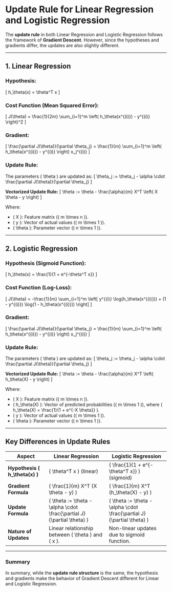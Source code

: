 # **Update Rule for Linear Regression and Logistic Regression**

The **update rule** in both Linear Regression and Logistic Regression follows the framework of **Gradient Descent**. However, since the hypotheses and gradients differ, the updates are also slightly different.

---

## **1. Linear Regression**

### **Hypothesis:**
\[
h_\theta(x) = \theta^T x
\]

### **Cost Function (Mean Squared Error):**
\[
J(\theta) = \frac{1}{2m} \sum_{i=1}^m \left( h_\theta(x^{(i)}) - y^{(i)} \right)^2
\]

### **Gradient:**
\[
\frac{\partial J(\theta)}{\partial \theta_j} = \frac{1}{m} \sum_{i=1}^m \left( h_\theta(x^{(i)}) - y^{(i)} \right) x_j^{(i)}
\]

### **Update Rule:**
The parameters \( \theta \) are updated as:
\[
\theta_j := \theta_j - \alpha \cdot \frac{\partial J(\theta)}{\partial \theta_j}
\]

**Vectorized Update Rule:**
\[
\theta := \theta - \frac{\alpha}{m} X^T \left( X \theta - y \right)
\]

Where:
- \( X \): Feature matrix (\( m \times n \)).
- \( y \): Vector of actual values (\( m \times 1 \)).
- \( \theta \): Parameter vector (\( n \times 1 \)).

---

## **2. Logistic Regression**

### **Hypothesis (Sigmoid Function):**
\[
h_\theta(x) = \frac{1}{1 + e^{-\theta^T x}}
\]

### **Cost Function (Log-Loss):**
\[
J(\theta) = -\frac{1}{m} \sum_{i=1}^m \left[ y^{(i)} \log(h_\theta(x^{(i)})) + (1 - y^{(i)}) \log(1 - h_\theta(x^{(i)})) \right]
\]

### **Gradient:**
\[
\frac{\partial J(\theta)}{\partial \theta_j} = \frac{1}{m} \sum_{i=1}^m \left( h_\theta(x^{(i)}) - y^{(i)} \right) x_j^{(i)}
\]

### **Update Rule:**
The parameters \( \theta \) are updated as:
\[
\theta_j := \theta_j - \alpha \cdot \frac{\partial J(\theta)}{\partial \theta_j}
\]

**Vectorized Update Rule:**
\[
\theta := \theta - \frac{\alpha}{m} X^T \left( h_\theta(X) - y \right)
\]

Where:
- \( X \): Feature matrix (\( m \times n \)).
- \( h_\theta(X) \): Vector of predicted probabilities (\( m \times 1 \)), where \( h_\theta(X) = \frac{1}{1 + e^{-X \theta}} \).
- \( y \): Vector of actual values (\( m \times 1 \)).
- \( \theta \): Parameter vector (\( n \times 1 \)).

---

## **Key Differences in Update Rules**

| **Aspect**                | **Linear Regression**                                     | **Logistic Regression**                                 |
|---------------------------|----------------------------------------------------------|-------------------------------------------------------|
| **Hypothesis \( h_\theta(x) \)** | \( \theta^T x \) (linear)                             | \( \frac{1}{1 + e^{-\theta^T x}} \) (sigmoid)          |
| **Gradient Formula**      | \( \frac{1}{m} X^T (X \theta - y) \)                     | \( \frac{1}{m} X^T (h_\theta(X) - y) \)               |
| **Update Formula**        | \( \theta := \theta - \alpha \cdot \frac{\partial J}{\partial \theta} \) | \( \theta := \theta - \alpha \cdot \frac{\partial J}{\partial \theta} \) |
| **Nature of Updates**     | Linear relationship between \( \theta \) and \( x \).    | Non-linear updates due to sigmoid function.           |

---

### **Summary**
In summary, while the **update rule structure** is the same, the hypothesis and gradients make the behavior of Gradient Descent different for Linear and Logistic Regression.
